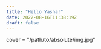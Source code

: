 ```yaml
---
title: "Hello Yasha!"
date: 2022-08-16T11:38:19Z
draft: false
---
```

cover = "/path/to/absolute/img.jpg"